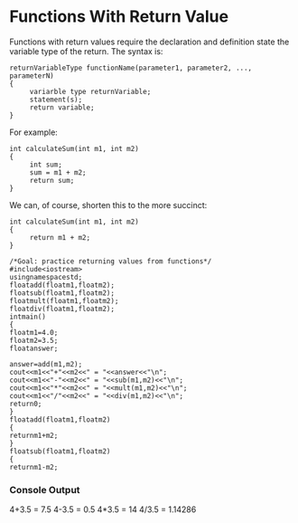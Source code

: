 # Functions With Return Value

Functions with return values require the declaration and definition state the variable type of the return.
The syntax is:
```
returnVariableType functionName(parameter1, parameter2, ..., parameterN)
{
     variarble type returnVariable; 
     statement(s);
     return variable;
}
```
For example:
```
int calculateSum(int m1, int m2)
{
     int sum;
     sum = m1 + m2;
     return sum;
}
```
We can, of course, shorten this to the more succinct:
```
int calculateSum(int m1, int m2)
{
     return m1 + m2;
}
```

```
/*Goal: practice returning values from functions*/
#include<iostream>
usingnamespacestd;
floatadd(floatm1,floatm2);
floatsub(floatm1,floatm2);
floatmult(floatm1,floatm2);
floatdiv(floatm1,floatm2);
intmain()
{
floatm1=4.0;
floatm2=3.5;
floatanswer;
    
answer=add(m1,m2);
cout<<m1<<"+"<<m2<<" = "<<answer<<"\n";
cout<<m1<<"-"<<m2<<" = "<<sub(m1,m2)<<"\n";
cout<<m1<<"*"<<m2<<" = "<<mult(m1,m2)<<"\n";
cout<<m1<<"/"<<m2<<" = "<<div(m1,m2)<<"\n";
return0;
}
floatadd(floatm1,floatm2)
{
returnm1+m2;
}
floatsub(floatm1,floatm2)
{
returnm1-m2;
```

### Console Output
4+3.5 = 7.5 4-3.5 = 0.5 4*3.5 = 14 4/3.5 = 1.14286
